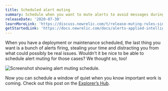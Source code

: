 ```yaml
---
title: Scheduled alert muting
summary: Schedule when you want to mute alerts to avoid messages during maintenance or deployments.
releaseDate: '2020-07-30'
learnMoreLink: 'https://discuss.newrelic.com/t/release-muting-rules-single-occurrence-scheduling/110098'
getStartedLink: 'https://docs.newrelic.com/docs/alerts-applied-intelligence/new-relic-alerts/alert-notifications/muting-rules-suppress-notifications'
---
```


When you have a deployment or maintenance scheduled, the last thing you want is a bunch of alerts firing, stealing your time and distracting you from what could possibly be real issues. Wouldn’t it be nice to be able to schedule alert muting for those cases? We thought so, too!

![Screenshot showing alert muting schedule.](/images/whats_up_muting_schedule.webp 'whats_up_muting_schedule.webp')

Now you can schedule a window of quiet when you know important work is coming. Check out this post on the [Explorer’s Hub](https://discuss.newrelic.com/t/release-muting-rules-single-occurrence-scheduling/110098).
